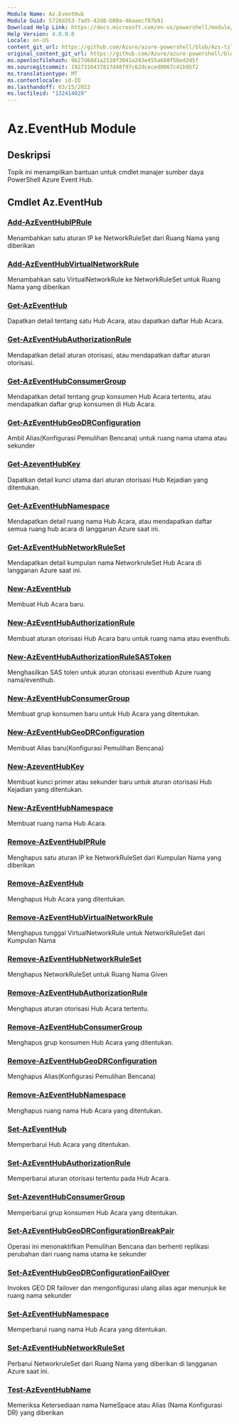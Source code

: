 ```yaml
---
Module Name: Az.EventHub
Module Guid: 5728d353-7ad5-42d8-b00a-46aaecf07b91
Download Help Link: https://docs.microsoft.com/en-us/powershell/module/az.eventhub
Help Version: 4.0.0.0
Locale: en-US
content_git_url: https://github.com/Azure/azure-powershell/blob/Azs-tzl/src/EventHub/EventHub/help/Az.EventHub.md
original_content_git_url: https://github.com/Azure/azure-powershell/blob/Azs-tzl/src/EventHub/EventHub/help/Az.EventHub.md
ms.openlocfilehash: 9b27d68d1a2510f3041a243e455a680f56ed2d5f
ms.sourcegitcommit: 1927316437817d48f97c62dceced0067c41b95f2
ms.translationtype: MT
ms.contentlocale: id-ID
ms.lasthandoff: 03/15/2022
ms.locfileid: "132414028"
---
```

# Az.EventHub Module
## Deskripsi
Topik ini menampilkan bantuan untuk cmdlet manajer sumber daya PowerShell Azure Event Hub.

## Cmdlet Az.EventHub
### [Add-AzEventHubIPRule](Add-AzEventHubIPRule.md)
Menambahkan satu aturan IP ke NetworkRuleSet dari Ruang Nama yang diberikan

### [Add-AzEventHubVirtualNetworkRule](Add-AzEventHubVirtualNetworkRule.md)
Menambahkan satu VirtualNetworkRule ke NetworkRuleSet untuk Ruang Nama yang diberikan

### [Get-AzEventHub](Get-AzEventHub.md)
Dapatkan detail tentang satu Hub Acara, atau dapatkan daftar Hub Acara.

### [Get-AzEventHubAuthorizationRule](Get-AzEventHubAuthorizationRule.md)
Mendapatkan detail aturan otorisasi, atau mendapatkan daftar aturan otorisasi.

### [Get-AzEventHubConsumerGroup](Get-AzEventHubConsumerGroup.md)
Mendapatkan detail tentang grup konsumen Hub Acara tertentu, atau mendapatkan daftar grup konsumen di Hub Acara.

### [Get-AzEventHubGeoDRConfiguration](Get-AzEventHubGeoDRConfiguration.md)
Ambil Alias(Konfigurasi Pemulihan Bencana) untuk ruang nama utama atau sekunder

### [Get-AzeventHubKey](Get-AzEventHubKey.md)
Dapatkan detail kunci utama dari aturan otorisasi Hub Kejadian yang ditentukan.

### [Get-AzEventHubNamespace](Get-AzEventHubNamespace.md)
Mendapatkan detail ruang nama Hub Acara, atau mendapatkan daftar semua ruang hub acara di langganan Azure saat ini.

### [Get-AzEventHubNetworkRuleSet](Get-AzEventHubNetworkRuleSet.md)
Mendapatkan detail kumpulan nama NetworkruleSet Hub Acara di langganan Azure saat ini.

### [New-AzEventHub](New-AzEventHub.md)
Membuat Hub Acara baru.

### [New-AzEventHubAuthorizationRule](New-AzEventHubAuthorizationRule.md)
Membuat aturan otorisasi Hub Acara baru untuk ruang nama atau eventhub.

### [New-AzEventHubAuthorizationRuleSASToken](New-AzEventHubAuthorizationRuleSASToken.md)
Menghasilkan SAS tolen untuk aturan otorisasi eventhub Azure ruang nama/eventhub. 

### [New-AzEventHubConsumerGroup](New-AzEventHubConsumerGroup.md)
Membuat grup konsumen baru untuk Hub Acara yang ditentukan.

### [New-AzEventHubGeoDRConfiguration](New-AzEventHubGeoDRConfiguration.md)
Membuat Alias baru(Konfigurasi Pemulihan Bencana)

### [New-AzeventHubKey](New-AzEventHubKey.md)
Membuat kunci primer atau sekunder baru untuk aturan otorisasi Hub Kejadian yang ditentukan.

### [New-AzEventHubNamespace](New-AzEventHubNamespace.md)
Membuat ruang nama Hub Acara.

### [Remove-AzEventHubIPRule](Remove-AzEventHubIPRule.md)
Menghapus satu aturan IP ke NetworkRuleSet dari Kumpulan Nama yang diberikan

### [Remove-AzEventHub](Remove-AzEventHub.md)
Menghapus Hub Acara yang ditentukan.

### [Remove-AzEventHubVirtualNetworkRule](Remove-AzEventHubVirtualNetworkRule.md)
Menghapus tunggal VirtualNetworkRule untuk NetworkRuleSet dari Kumpulan Nama

### [Remove-AzEventHubNetworkRuleSet](Remove-AzEventHubNetworkRuleSet.md)
Menghapus NetworkRuleSet untuk Ruang Nama Given

### [Remove-AzEventHubAuthorizationRule](Remove-AzEventHubAuthorizationRule.md)
Menghapus aturan otorisasi Hub Acara tertentu.

### [Remove-AzEventHubConsumerGroup](Remove-AzEventHubConsumerGroup.md)
Menghapus grup konsumen Hub Acara yang ditentukan.

### [Remove-AzEventHubGeoDRConfiguration](Remove-AzEventHubGeoDRConfiguration.md)
Menghapus Alias(Konfigurasi Pemulihan Bencana)

### [Remove-AzEventHubNamespace](Remove-AzEventHubNamespace.md)
Menghapus ruang nama Hub Acara yang ditentukan.

### [Set-AzEventHub](Set-AzEventHub.md)
Memperbarui Hub Acara yang ditentukan.

### [Set-AzEventHubAuthorizationRule](Set-AzEventHubAuthorizationRule.md)
Memperbarui aturan otorisasi tertentu pada Hub Acara.

### [Set-AzeventHubConsumerGroup](Set-AzEventHubConsumerGroup.md)
Memperbarui grup konsumen Hub Acara yang ditentukan.

### [Set-AzEventHubGeoDRConfigurationBreakPair](Set-AzEventHubGeoDRConfigurationBreakPair.md)
Operasi ini menonaktifkan Pemulihan Bencana dan berhenti replikasi perubahan dari ruang nama utama ke sekunder

### [Set-AzEventHubGeoDRConfigurationFailOver](Set-AzEventHubGeoDRConfigurationFailOver.md)
Invokes GEO DR failover dan mengonfigurasi ulang alias agar menunjuk ke ruang nama sekunder

### [Set-AzEventHubNamespace](Set-AzEventHubNamespace.md)
Memperbarui ruang nama Hub Acara yang ditentukan.

### [Set-AzEventHubNetworkRuleSet](Set-AzEventHubNetworkRuleSet.md)
Perbarui NetworkruleSet dari Ruang Nama yang diberikan di langganan Azure saat ini.

### [Test-AzEventHubName](Test-AzEventHubName.md)
Memeriksa Ketersediaan nama NameSpace atau Alias (Nama Konfigurasi DR) yang diberikan

